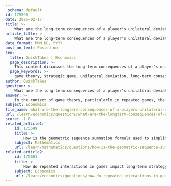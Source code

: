 ```yaml
---
_schema: default
id: 175590
date: 2025-02-17
title: >-
    What are the long-term consequences of a player's unilateral deviation in a strategic game?
article_title: >-
    What are the long-term consequences of a player's unilateral deviation in a strategic game?
date_format: MMM DD, YYYY
post_on_text: Posted on
seo:
  title: QuickTakes | Economics
  page_description: >-
    This content discusses the long-term consequences of a player's unilateral deviation in strategic games, focusing on immediate versus future payoffs, impact on cooperation, stability of strategies, and the dynamics of repeated interactions.
  page_keywords: >-
    game theory, strategic game, unilateral deviation, long-term consequences, cooperation, payoff, grim trigger strategy, Nash equilibrium, discounting factor, strategic profile, retaliation, repeated games
author: QuickTakes
question: >-
    What are the long-term consequences of a player's unilateral deviation in a strategic game?
answer: >-
    In the context of game theory, particularly in repeated games, the long-term consequences of a player's unilateral deviation from a strategy can significantly impact the overall dynamics and outcomes of the game. Here are the key points to consider:\n\n1. **Immediate Payoff vs. Future Payoffs**: When a player deviates from their current strategy, they may receive an immediate payoff that is higher than what they would have received by sticking to their original strategy. However, this immediate gain must be weighed against the potential future payoffs that could be affected by the deviation. For instance, if Player 1 deviates from strategy C to D, they might receive an immediate payoff of 6, but future payoffs for both players could drop to 3 if the deviation disrupts cooperation.\n\n2. **Impact on Cooperation**: In infinite horizon games, the possibility of future interactions allows players to sustain cooperation through strategies that punish deviations. For example, a grim trigger strategy can be employed, where players cooperate until one player deviates, after which they switch to a punishment strategy (e.g., playing D forever). This creates a strong incentive to maintain cooperation, as the long-term consequences of deviation can lead to significantly lower payoffs.\n\n3. **Non-Profitable Deviation Condition**: For a deviation to be considered non-profitable, the total value of payoffs from deviating must be less than or equal to the payoffs from sticking to the original strategy. This can be expressed mathematically. If the total value of payoffs from deviation is given by:\n   $$\n   \text{Total Value} = 6 + \frac{\delta \times 3}{1 - \delta}\n   $$\n   then for the deviation to be non-profitable, the following condition must hold:\n   $$\n   6 + \frac{\delta \times 3}{1 - \delta} \leq 6\n   $$\n   This leads to the requirement that the discounting factor $\delta$ must be at least $\frac{1}{3}$ for the original strategy to remain stable.\n\n4. **Strategic Profile and Equilibrium**: A unilateral deviation can disrupt the strategic profile of the game, potentially leading to a new equilibrium. If a player can improve their payoff by deviating while others stick to their strategies, the original strategy profile is not a Nash equilibrium. This instability can lead to a breakdown of cooperation and a shift to less favorable outcomes for all players involved.\n\n5. **Long-Term Dynamics**: In repeated games, the long-term consequences of a unilateral deviation can lead to a cycle of retaliation and counter-retaliation, ultimately resulting in a less cooperative environment. Players may become more cautious and less willing to cooperate if they perceive that deviations can lead to significant losses in future payoffs.\n\nIn summary, a player's unilateral deviation in a strategic game can have profound long-term consequences, affecting not only their own payoffs but also the overall stability and cooperation among players. The interplay between immediate gains and future losses, along with the strategic responses of other players, shapes the dynamics of repeated games significantly.
subject: Economics
file_name: what-are-the-longterm-consequences-of-a-players-unilateral-deviation-in-a-strategic-game.md
url: /learn/economics/questions/what-are-the-longterm-consequences-of-a-players-unilateral-deviation-in-a-strategic-game
score: -1.0
related_article1:
    id: 175599
    title: >-
        How is the geometric sequence summation formula used to simplify payoff analysis in infinite series?
    subject: Mathematics
    url: /learn/mathematics/questions/how-is-the-geometric-sequence-summation-formula-used-to-simplify-payoff-analysis-in-infinite-series
related_article2:
    id: 175601
    title: >-
        How do repeated interactions in games impact long-term strategy development?
    subject: Economics
    url: /learn/economics/questions/how-do-repeated-interactions-in-games-impact-longterm-strategy-development
---
```


&nbsp;